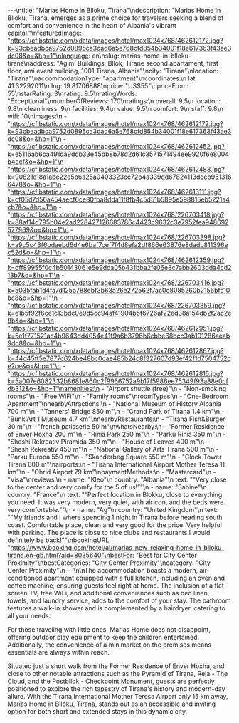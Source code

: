 ---\ntitle: "Marias Home in Blloku, Tirana"\ndescription: "Marias Home in Blloku, Tirana, emerges as a prime choice for travelers seeking a blend of comfort and convenience in the heart of Albania's vibrant capital."\nfeaturedImage: "https://cf.bstatic.com/xdata/images/hotel/max1024x768/462612172.jpg?k=93cbeadbca9752d0895ca3dad6a5e768cfd854b34001f18e617363f43ae3dc08&o=&hp=1"\nlanguage: en\nslug: marias-home-in-blloku-tirana\naddress: "Agimi Buildings, Bllok, Tirane second apartament, first floor, ami event building, 1001 Tirana, Albania"\ncity: "Tirana"\nlocation: "Tirana"\naccommodationType: "apartment"\ncoordinates:\n  lat: 41.32292011\n  lng: 19.81706888\nprice: "US$55"\npriceFrom: 55\nstarRating: 3\nrating: 9.5\nratingWords: "Exceptional"\nnumberOfReviews: 170\nratings:\n  overall: 9.5\n  location: 9.8\n  cleanliness: 9\n  facilities: 9.4\n  value: 9.5\n  comfort: 9\n  staff: 9.8\n  wifi: 10\nimages:\n  - "https://cf.bstatic.com/xdata/images/hotel/max1024x768/462612172.jpg?k=93cbeadbca9752d0895ca3dad6a5e768cfd854b34001f18e617363f43ae3dc08&o=&hp=1"\n  - "https://cf.bstatic.com/xdata/images/hotel/max1024x768/462612452.jpg?k=e5116ab6ca491da9ddb33e45db8b78d2d61c3571571494ee9920f6e8004b4ecf&o=&hp=1"\n  - "https://cf.bstatic.com/xdata/images/hotel/max1024x768/462612483.jpg?k=90821e18a1abe22e5b6a25a0403323cc72b4a339dd67824113dceb9513166478&o=&hp=1"\n  - "https://cf.bstatic.com/xdata/images/hotel/max1024x768/462613111.jpg?k=cf05d7d56a454aecf6ce80fba8dda11f8fb4c5d51b5895e598815eb5221a4cb7&o=&hp=1"\n  - "https://cf.bstatic.com/xdata/images/hotel/max1024x768/226703418.jpg?k=88af14d795b04e2ad228427126683786c4423c9632c3e7952fea948692577969&o=&hp=1"\n  - "https://cf.bstatic.com/xdata/images/hotel/max1024x768/226703398.jpg?k=a9c5c43f6bdaebd6d4e6baf7cef7f4d8efa2df866e63876e8dadb811396ec52d&o=&hp=1"\n  - "https://cf.bstatic.com/xdata/images/hotel/max1024x768/462612359.jpg?k=dff89955f0c4b50143061e5e9dda05b431bba2fe06e8c7abb2603dda4cd213b7&o=&hp=1"\n  - "https://cf.bstatic.com/xdata/images/hotel/max1024x768/226703416.jpg?k=5035fab1d4fa7d125a788ebf3b63a26e272562f7ac0c8085260b2156bfc10bc8&o=&hp=1"\n  - "https://cf.bstatic.com/xdata/images/hotel/max1024x768/226703359.jpg?k=e1b5f92f6ce1c13bdc0e9d5cc94af41904b5f6726af22ed38a154db2f2ac2e9b&o=&hp=1"\n  - "https://cf.bstatic.com/xdata/images/hotel/max1024x768/462612951.jpg?k=5e1f771521ac4b9643dd4054e41f9a6b3796b6cbbe68bcc3ab101286aeab9dd8&o=&hp=1"\n  - "https://cf.bstatic.com/xdata/images/hotel/max1024x768/462612867.jpg?k=44d45ff5e7877c624be48bc0cae485b24c8f327607d93ef42f1d7504752ce2ce&o=&hp=1"\n  - "https://cf.bstatic.com/xdata/images/hotel/max1024x768/462612815.jpg?k=5a007e6082332b8681e860c2f9966752a9b17f5986ee75349f93a88e0cfdb312&o=&hp=1"\namenities:\n  - "Airport shuttle (free)"\n  - "Non-smoking rooms"\n  - "Free WiFi"\n  - "Family rooms"\nroomTypes:\n  - "One-Bedroom Apartment"\nnearbyAttractions:\n  - "National Museum of History Albania 700 m"\n  - "Tanners' Bridge 850 m"\n  - "Grand Park of Tirana 1.4 km"\n  - "Bunk'Art 1 Museum 4.7 km"\nnearbyRestaurants:\n  - "Tirana Fish&Burger 30 m"\n  - "french patisserie 50 m"\nwhatsNearby:\n  - "Former Residence of Enver Hoxha 200 m"\n  - "Rinia Park 250 m"\n  - "Parku Rinia 350 m"\n  - "Sheshi Rekreativ Piramida 350 m"\n  - "House of Leaves 400 m"\n  - "Shesh Rekreativ 450 m"\n  - "National Gallery of Arts Tirana 500 m"\n  - "Parku Europa 550 m"\n  - "Skanderbeg Square 550 m"\n  - "Clock Tower Tirana 600 m"\nairports:\n  - "Tirana International Airport Mother Teresa 11 km"\n  - "Ohrid Airport 79 km"\npaymentMethods:\n  - "Mastercard"\n  - "Visa"\nreviews:\n  - name: "Kleo"\n    country: "Albania"\n    text: "“Very close to the center and very comfy for the 5 of us!”"\n  - name: "Sabine"\n    country: "France"\n    text: "“Perfect location in Blokku, close to everything you need. It was very modern, very quiet, with air con, and the beds were very comfortable.”"\n  - name: "Ag"\n    country: "United Kingdom"\n    text: "“My friends and I where spending 1 night in Tirana before heading south coast. Comfortable place, clean and very good for the price. Very helpful with parking. The place is close to nice clubs and restaurants
I would definitely be back!”"\nbookingURL: "https://www.booking.com/hotel/al/marias-new-relaxing-home-in-blloku-tirana.en-gb.html?aid=8035640"\nbestFor: "Best for City Center Proximity"\nbestCategories: "City Center Proximity"\ncategory: "City Center Proximity"\n---\n\nThe accommodation boasts a modern, air-conditioned apartment equipped with a full kitchen, including an oven and coffee machine, ensuring guests feel right at home. The inclusion of a flat-screen TV, free WiFi, and additional conveniences such as bed linen, towels, and laundry service, adds to the comfort of your stay. The bathroom features a walk-in shower and is complemented by a hairdryer, catering to all your needs.

For those traveling with little ones, Marias Home does not disappoint, offering outdoor play equipment to keep the children entertained. Additionally, the convenience of a minimarket on the premises means essentials are always within reach.

Situated just a short walk from the Former Residence of Enver Hoxha, and close to other notable attractions such as the Pyramid of Tirana, Reja - The Cloud, and the Postbllok - Checkpoint Monument, guests are perfectly positioned to explore the rich tapestry of Tirana's history and modern-day allure. With the Tirana International Mother Teresa Airport only 15 km away, Marias Home in Blloku, Tirana, stands out as an accessible and inviting option for both short and extended stays in this dynamic city.